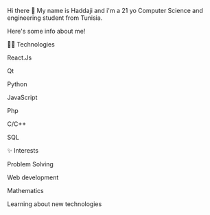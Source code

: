 Hi there 👋
My name is Haddaji and i'm a 21 yo Computer Science and engineering student from Tunisia.

Here's some info about me!

👨‍💻 Technologies

React.Js

Qt

Python

JavaScript

Php

C/C++

SQL 

✨ Interests

Problem Solving

Web development

Mathematics

Learning about new technologies 


